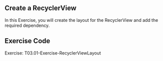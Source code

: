
## Create a RecyclerView
In this Exercise, you will create the layout for the RecyclerView and add the required dependency.

## Exercise Code
Exercise: T03.01-Exercise-RecyclerViewLayout


